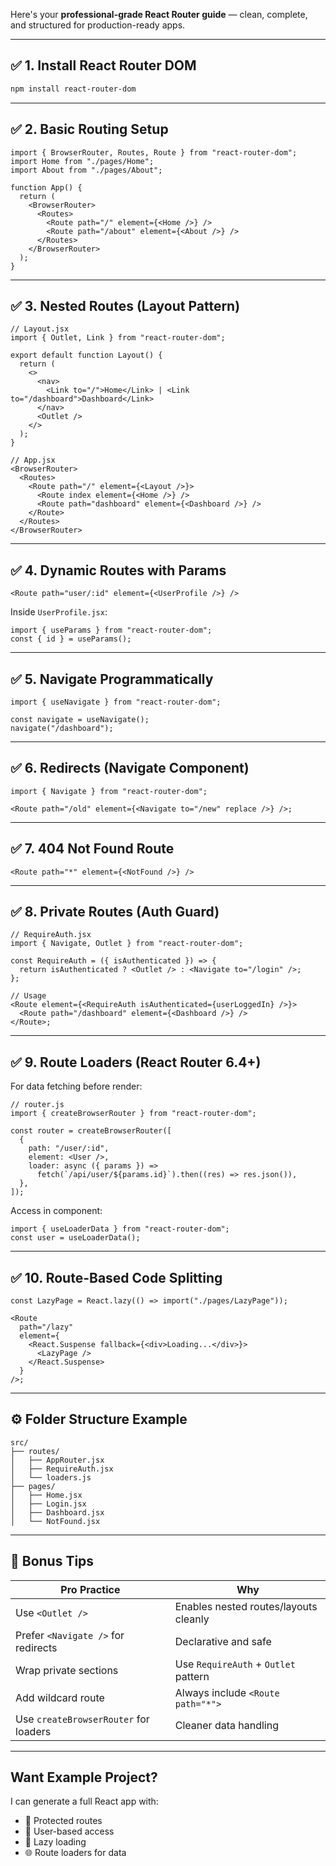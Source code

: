Here's your **professional-grade React Router guide** — clean, complete, and structured for production-ready apps.

---

## ✅ 1. **Install React Router DOM**

```bash
npm install react-router-dom
```

---

## ✅ 2. **Basic Routing Setup**

```tsx
import { BrowserRouter, Routes, Route } from "react-router-dom";
import Home from "./pages/Home";
import About from "./pages/About";

function App() {
  return (
    <BrowserRouter>
      <Routes>
        <Route path="/" element={<Home />} />
        <Route path="/about" element={<About />} />
      </Routes>
    </BrowserRouter>
  );
}
```

---

## ✅ 3. **Nested Routes (Layout Pattern)**

```tsx
// Layout.jsx
import { Outlet, Link } from "react-router-dom";

export default function Layout() {
  return (
    <>
      <nav>
        <Link to="/">Home</Link> | <Link to="/dashboard">Dashboard</Link>
      </nav>
      <Outlet />
    </>
  );
}
```

```tsx
// App.jsx
<BrowserRouter>
  <Routes>
    <Route path="/" element={<Layout />}>
      <Route index element={<Home />} />
      <Route path="dashboard" element={<Dashboard />} />
    </Route>
  </Routes>
</BrowserRouter>
```

---

## ✅ 4. **Dynamic Routes with Params**

```tsx
<Route path="user/:id" element={<UserProfile />} />
```

Inside `UserProfile.jsx`:

```tsx
import { useParams } from "react-router-dom";
const { id } = useParams();
```

---

## ✅ 5. **Navigate Programmatically**

```tsx
import { useNavigate } from "react-router-dom";

const navigate = useNavigate();
navigate("/dashboard");
```

---

## ✅ 6. **Redirects (Navigate Component)**

```tsx
import { Navigate } from "react-router-dom";

<Route path="/old" element={<Navigate to="/new" replace />} />;
```

---

## ✅ 7. **404 Not Found Route**

```tsx
<Route path="*" element={<NotFound />} />
```

---

## ✅ 8. **Private Routes (Auth Guard)**

```tsx
// RequireAuth.jsx
import { Navigate, Outlet } from "react-router-dom";

const RequireAuth = ({ isAuthenticated }) => {
  return isAuthenticated ? <Outlet /> : <Navigate to="/login" />;
};

// Usage
<Route element={<RequireAuth isAuthenticated={userLoggedIn} />}>
  <Route path="/dashboard" element={<Dashboard />} />
</Route>;
```

---

## ✅ 9. **Route Loaders (React Router 6.4+)**

For data fetching before render:

```tsx
// router.js
import { createBrowserRouter } from "react-router-dom";

const router = createBrowserRouter([
  {
    path: "/user/:id",
    element: <User />,
    loader: async ({ params }) =>
      fetch(`/api/user/${params.id}`).then((res) => res.json()),
  },
]);
```

Access in component:

```tsx
import { useLoaderData } from "react-router-dom";
const user = useLoaderData();
```

---

## ✅ 10. **Route-Based Code Splitting**

```tsx
const LazyPage = React.lazy(() => import("./pages/LazyPage"));

<Route
  path="/lazy"
  element={
    <React.Suspense fallback={<div>Loading...</div>}>
      <LazyPage />
    </React.Suspense>
  }
/>;
```

---

## ⚙️ Folder Structure Example

```
src/
├── routes/
│   ├── AppRouter.jsx
│   ├── RequireAuth.jsx
│   └── loaders.js
├── pages/
│   ├── Home.jsx
│   ├── Login.jsx
│   ├── Dashboard.jsx
│   └── NotFound.jsx
```

---

## 🧠 Bonus Tips

| Pro Practice                          | Why                                   |
| ------------------------------------- | ------------------------------------- |
| Use `<Outlet />`                      | Enables nested routes/layouts cleanly |
| Prefer `<Navigate />` for redirects   | Declarative and safe                  |
| Wrap private sections                 | Use `RequireAuth` + `Outlet` pattern  |
| Add wildcard route                    | Always include `<Route path="*">`     |
| Use `createBrowserRouter` for loaders | Cleaner data handling                 |

---

## Want Example Project?

I can generate a full React app with:

- 🧭 Protected routes
- 👥 User-based access
- 🚀 Lazy loading
- 🌐 Route loaders for data

